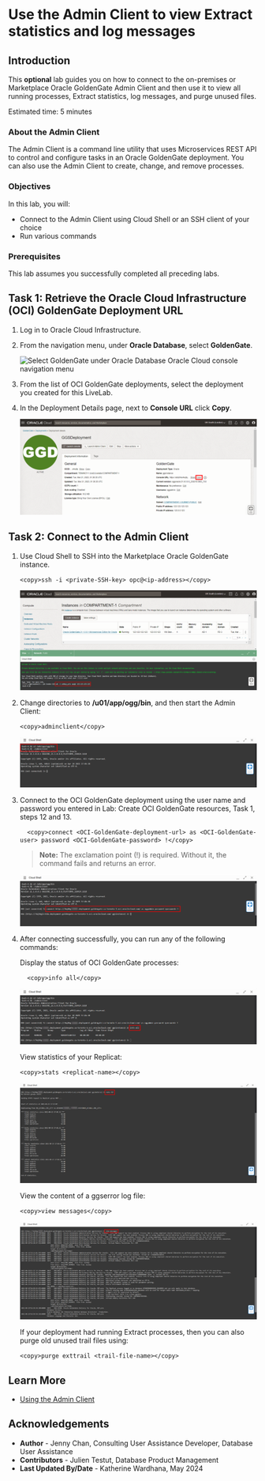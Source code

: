 # Use the Admin Client to view Extract statistics and log messages

## Introduction

This **optional** lab guides you on how to connect to the on-premises or Marketplace Oracle GoldenGate Admin Client and then use it to view all running processes, Extract statistics, log messages, and purge unused files.

Estimated time: 5 minutes

### About the Admin Client
The Admin Client is a command line utility that uses Microservices REST API to control and configure tasks in an Oracle GoldenGate deployment. You can also use the Admin Client to create, change, and remove processes.

### Objectives

In this lab, you will:
* Connect to the Admin Client using Cloud Shell or an SSH client of your choice
* Run various commands

### Prerequisites

This lab assumes you successfully completed all preceding labs.

## Task 1: Retrieve the Oracle Cloud Infrastructure (OCI) GoldenGate Deployment URL

1.  Log in to Oracle Cloud Infrastructure.

2.  From the navigation menu, under **Oracle Database**, select **GoldenGate**.

    ![Select GoldenGate under Oracle Database Oracle Cloud console navigation menu](https://oracle-livelabs.github.io/goldengate/ggs-common/create/images/database-goldengate.png " ")

3.  From the list of OCI GoldenGate deployments, select the deployment you created for this LiveLab.

4.  In the Deployment Details page, next to **Console URL** click **Copy**.

    ![Copy the console URL from the deployment details page](images/01-04-consoleurl.png " ")

## Task 2: Connect to the Admin Client

1.  Use Cloud Shell to SSH into the Marketplace Oracle GoldenGate instance.

    ```
    <copy>ssh -i <private-SSH-key> opc@<ip-address></copy>
    ```

    ![SSH command in Cloud Shell](images/02-01-sshkey.png " ")

2.  Change directories to **/u01/app/ogg/bin**, and then start the Admin Client:

    ```
    <copy>adminclient</copy>
    ```

    ![Enter command to run Admin Client](images/02-02-adminclient.png " ")

3.  Connect to the OCI GoldenGate deployment using the user name and password you entered in Lab: Create OCI GoldenGate resources, Task 1, steps 12 and 13.

    ```
      <copy>connect <OCI-GoldenGate-deployment-url> as <OCI-GoldenGate-user> password <OCI-GoldenGate-password> !</copy>
    ```
    > **Note:** The exclamation point (!) is required. Without it, the command fails and returns an error.

    ![Enter connect command into Cloud Shell as described in Step 3.](images/02-03-connect.png " ")

4.  After connecting successfully, you can run any of the following commands:

    Display the status of OCI GoldenGate processes:
    ```
      <copy>info all</copy>
    ```

    ![info all command displays status for OCI GoldenGate processes](images/02-04a-infoall.png " ")

    View statistics of your Replicat:
    ```
    <copy>stats <replicat-name></copy>
    ```

    ![stats command displays statistics of process](images/02-04b-stats.png " ")

    View the content of a ggserror log file:
    ```
    <copy>view messages</copy>
    ```

    ![view message command displays ggserror log file](images/02-04c-view.png " ")

    If your deployment had running Extract processes, then you can also purge old unused trail files using:
    ```
    <copy>purge exttrail <trail-file-name></copy>
    ```

## Learn More
* [Using the Admin Client](https://docs.oracle.com/en/middleware/goldengate/core/21.1/admin/getting-started-oracle-goldengate-process-interfaces.html#GUID-84B33389-0594-4449-BF1A-A496FB1EDB29)

## Acknowledgements
* **Author** - Jenny Chan, Consulting User Assistance Developer, Database User Assistance
* **Contributors** -  Julien Testut, Database Product Management
* **Last Updated By/Date** - Katherine Wardhana, May 2024
